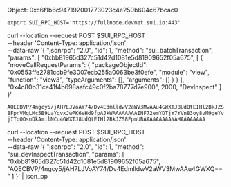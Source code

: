 Object: 0xc6f1b6c947192001773023c4e250b604c67bcac0

`export SUI_RPC_HOST='https://fullnode.devnet.sui.io:443'`

curl --location --request POST $SUI_RPC_HOST \
--header 'Content-Type: application/json' \
--data-raw '{
"jsonrpc": "2.0",
"id": 1,
"method": "sui_batchTransaction",
"params": [
"0xbb81965d327c51d42d1081e5d81909652f05a675",
[
{
"moveCallRequestParams": {
"packageObjectId": "0x0553ffe2781ccb9fe3007ecb255a0063be3f0efe",
"module": "view",
"function": "view3",
"typeArguments": [],
"arguments": []
}
}
],
"0x4c80b31ce41f4b698aafc49c0f2ba78777d7e900",
2000,
"DevInspect"
]
}'

`AQECBVP/4ngcy5/jAH7LJVoAY74/Dv4EdmlldwV2aWV3MwAAu4GWXTJ8UdQtEIHl2BkJZS8FpnVMgLMc5B9LaYqvxJwPK6eHd9fpAJkWAAAAAAAAINF72emYDTjY7YVn83oy8vM9geYvjITq0OsnDkAmilNCu4GWXTJ8UdQtEIHl2BkJZS8FpnUBAAAAAAAAANAHAAAAAAAA`

curl --location --request POST $SUI_RPC_HOST \
--header 'Content-Type: application/json' \
--data-raw '{
"jsonrpc": "2.0",
"id": 1,
"method": "sui_devInspectTransaction",
"params": [
"0xbb81965d327c51d42d1081e5d81909652f05a675",
"AQECBVP/4ngcy5/jAH7LJVoAY74/Dv4EdmlldwV2aWV3MwAAu4GWXQ=="
]
}' | json_pp
